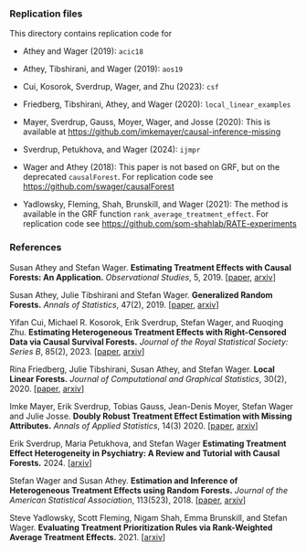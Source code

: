 ### Replication files

This directory contains replication code for

* Athey and Wager (2019): `acic18`

* Athey, Tibshirani, and Wager (2019): `aos19`

* Cui, Kosorok, Sverdrup, Wager, and Zhu (2023): `csf`

* Friedberg, Tibshirani, Athey, and Wager (2020): `local_linear_examples`

* Mayer, Sverdrup, Gauss, Moyer, Wager, and Josse (2020): This is available at https://github.com/imkemayer/causal-inference-missing

* Sverdrup, Petukhova, and Wager (2024): `ijmpr`

* Wager and Athey (2018): This paper is not based on GRF, but on the deprecated `causalForest`. For replication code see https://github.com/swager/causalForest

* Yadlowsky, Fleming, Shah, Brunskill, and Wager (2021): The method is available in the GRF function `rank_average_treatment_effect`. For replication code see https://github.com/som-shahlab/RATE-experiments

### References

Susan Athey and Stefan Wager.
<b>Estimating Treatment Effects with Causal Forests: An Application.</b>
<i>Observational Studies</i>, 5, 2019.
[<a href="https://doi.org/10.1353/obs.2019.0001">paper</a>,
<a href="https://arxiv.org/abs/1902.07409">arxiv</a>]

Susan Athey, Julie Tibshirani and Stefan Wager.
<b>Generalized Random Forests.</b> <i>Annals of Statistics</i>, 47(2), 2019.
[<a href="https://projecteuclid.org/euclid.aos/1547197251">paper</a>,
<a href="https://arxiv.org/abs/1610.01271">arxiv</a>]

Yifan Cui, Michael R. Kosorok, Erik Sverdrup, Stefan Wager, and Ruoqing Zhu.
<b>Estimating Heterogeneous Treatment Effects with Right-Censored Data via Causal Survival Forests.</b>
<i>Journal of the Royal Statistical Society: Series B</i>, 85(2), 2023.
[<a href="https://doi.org/10.1093/jrsssb/qkac001">paper</a>,
<a href="https://arxiv.org/abs/2001.09887">arxiv</a>]

Rina Friedberg, Julie Tibshirani, Susan Athey, and Stefan Wager.
<b>Local Linear Forests.</b> <i>Journal of Computational and Graphical Statistics</i>, 30(2), 2020.
[<a href="https://www.tandfonline.com/doi/abs/10.1080/10618600.2020.1831930">paper</a>,
<a href="https://arxiv.org/abs/1807.11408">arxiv</a>]

Imke Mayer, Erik Sverdrup, Tobias Gauss, Jean-Denis Moyer, Stefan Wager and Julie Josse.
<b>Doubly Robust Treatment Effect Estimation with Missing Attributes.</b>
<i>Annals of Applied Statistics</i>, 14(3) 2020.
[<a href="https://projecteuclid.org/euclid.aoas/1600454872">paper</a>,
<a href="https://arxiv.org/pdf/1910.10624.pdf">arxiv</a>]

Erik Sverdrup, Maria Petukhova, and Stefan Wager
<b>Estimating Treatment Effect Heterogeneity in Psychiatry: A Review and Tutorial with Causal Forests.</b> 2024.
[<a href="TODO">arxiv</a>]

Stefan Wager and Susan Athey.
<b>Estimation and Inference of Heterogeneous Treatment Effects using Random Forests.</b>
<i>Journal of the American Statistical Association</i>, 113(523), 2018.
[<a href="https://www.tandfonline.com/eprint/v7p66PsDhHCYiPafTJwC/full">paper</a>,
<a href="https://arxiv.org/abs/1510.04342">arxiv</a>]

Steve Yadlowsky, Scott Fleming, Nigam Shah, Emma Brunskill, and Stefan Wager.
<b>Evaluating Treatment Prioritization Rules via Rank-Weighted Average Treatment Effects.</b> 2021.
[<a href="https://arxiv.org/abs/2111.07966">arxiv</a>]
